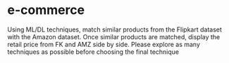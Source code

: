 # e-commerce
Using ML/DL techniques, match similar products from the Flipkart dataset with the Amazon dataset. Once similar products are matched, display the retail price from FK and AMZ side by side.  Please explore as
many techniques as possible before choosing the final technique
